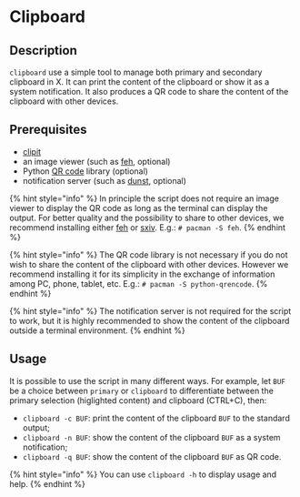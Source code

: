 # Clipboard

## Description

`clipboard` use a simple tool to manage both primary and secondary clipboard in X. It can print the content of the clipboard or show it as a system notification. It also produces a QR code to share the content of the clipboard with other devices.

## Prerequisites

* [clipit](https://github.com/CristianHenzel/ClipIt)
* an image viewer \(such as [feh](https://feh.finalrewind.org/), optional\)
* Python [QR code](https://pypi.org/project/qrcode/) library \(optional\)
* notification server \(such as [dunst](https://dunst-project.org), optional\)

{% hint style="info" %}
In principle the script does not require an image viewer to display the QR code as long as the terminal can display the output. For better quality and the possibility to share to other devices, we recommend installing either [feh](https://feh.finalrewind.org/) or [sxiv](https://github.com/muennich/sxiv). E.g.: `# pacman -S feh`.
{% endhint %}

{% hint style="info" %}
The QR code library is not necessary if you do not wish to share the content of the clipboard with other devices. However we recommend installing it for its simplicity in the exchange of information among PC, phone, tablet, etc. E.g.: `# pacman -S python-qrencode`.
{% endhint %}

{% hint style="info" %}
The notification server is not required for the script to work, but it is highly recommended to show the content of the clipboard outside a terminal environment.
{% endhint %}

## Usage

It is possible to use the script in many different ways. For example, let `BUF` be a choice between `primary` or `clipboard` to differentiate between the primary selection \(higlighted content\) and clipboard \(CTRL+C\), then:

* `clipboard -c BUF`: print the content of the clipboard `BUF` to the standard output;
* `clipboard -n BUF`: show the content of the clipboard `BUF` as a system notification;
* `clipboard -q BUF`: show the content of the clipboard `BUF` as QR code.

{% hint style="info" %}
You can use `clipboard -h` to display usage and help.
{% endhint %}

